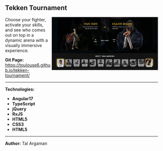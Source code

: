 ## Tekken Tournament

<img align="right" src="src/assets/tekken-screen.png" alt="tekken-battle-arena-screenshot" width="350">

Choose your fighter, activate your skills, and see who comes out on top in a dynamic arena with a visually immersive experience.

**Git Page:**  
https://toulouse6.github.io/tekken-tournament/

---

**Technologies:**

- **Angular17**
- **TypeScript**
- **jQuery**
- **RxJS**
- **HTML5**
- **CSS3**
- **HTML5**

---

**Author:** Tal Argaman